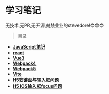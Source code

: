 # 学习笔记
无技术,无PR,无开源,兢兢业业的stevedore!😎😎😎
> 目录
* **[JavaScript笔记](./javascript奇技淫巧)**
* **[react](./react)**
* **[Vue3](https://github.com/EngMJ/Vue3-LowCode-Typescript-Vite)**
* **[Webpack4](https://github.com/EngMJ/Webpack4)**
* **[Webpack5](https://github.com/EngMJ/webpack5)**
* **[Vite](https://github.com/EngMJ/Vue3-LowCode-Typescript-Vite/blob/master/vite.config.ts)**
* **[H5软键盘与输入框问题](./H5软键盘问题.md)**
* **[H5 IOS输入框focus问题](./H5%20IOS输入框focus问题.md)**
